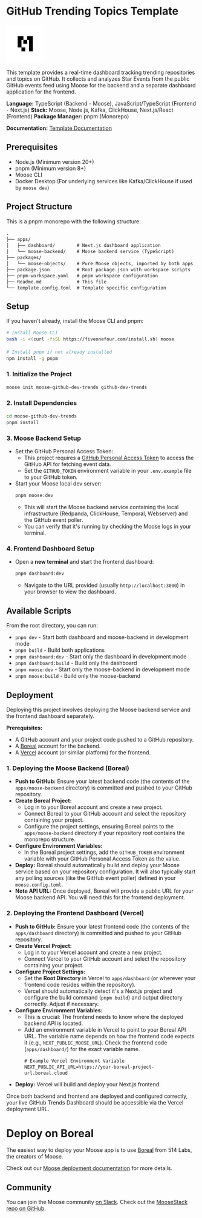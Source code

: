 # GitHub Trending Topics Template

<a href="https://www.docs.fiveonefour.com/moose"><img src="https://raw.githubusercontent.com/514-labs/moose/main/logo-m-light.png" alt="moose logo" height="100px"></a>

This template provides a real-time dashboard tracking trending repositories and topics on GitHub. It collects and analyzes Star Events from the public GitHub events feed using Moose for the backend and a separate dashboard application for the frontend.

**Language:** TypeScript (Backend - Moose), JavaScript/TypeScript (Frontend - Next.js)
**Stack:** Moose, Node.js, Kafka, ClickHouse, Next.js/React (Frontend)
**Package Manager:** pnpm (Monorepo)

**Documentation:** [Template Documentation](https://docs.fiveonefour.com/templates/github)

## Prerequisites

*   Node.js (Minimum version 20+)
*   pnpm (Minimum version 8+)
*   Moose CLI
*   Docker Desktop (For underlying services like Kafka/ClickHouse if used by `moose dev`)

## Project Structure

This is a pnpm monorepo with the following structure:

```
.
├── apps/
│   ├── dashboard/        # Next.js dashboard application
│   └── moose-backend/    # Moose backend service (TypeScript)
├── packages/
│   └── moose-objects/    # Pure Moose objects, imported by both apps
├── package.json          # Root package.json with workspace scripts
├── pnpm-workspace.yaml   # pnpm workspace configuration
├── Readme.md             # This file
└── template.config.toml  # Template specific configuration
```

## Setup

If you haven't already, install the Moose CLI and pnpm:
```bash copy
# Install Moose CLI
bash -i <(curl -fsSL https://fiveonefour.com/install.sh) moose

# Install pnpm if not already installed
npm install -g pnpm
```

### 1. Initialize the Project
```bash copy
moose init moose-github-dev-trends github-dev-trends
```

### 2. Install Dependencies
```bash copy
cd moose-github-dev-trends
pnpm install
```

### 3. Moose Backend Setup

*   Set the GitHub Personal Access Token:
    *   This project requires a [GitHub Personal Access Token](https://docs.github.com/en/authentication/keeping-your-account-and-data-secure/managing-your-personal-access-tokens#creating-a-personal-access-token-classic) to access the GitHub API for fetching event data.
    *   Set the `GITHUB_TOKEN` environment variable in your `.env.example` file to your GitHub token.
* Start your Moose local dev server:
    ```bash copy
    pnpm moose:dev
    ```
    *   This will start the Moose backend service containing the local infrastructure (Redpanda, ClickHouse, Temporal, Webserver) and the GitHub event poller.
    *   You can verify that it's running by checking the Moose logs in your terminal.

### 4. Frontend Dashboard Setup

*   Open a **new terminal** and start the frontend dashboard:
    ```bash copy
    pnpm dashboard:dev
    ```
    *   Navigate to the URL provided (usually `http://localhost:3000`) in your browser to view the dashboard.

## Available Scripts

From the root directory, you can run:

- `pnpm dev` - Start both dashboard and moose-backend in development mode
- `pnpm build` - Build both applications
- `pnpm dashboard:dev` - Start only the dashboard in development mode
- `pnpm dashboard:build` - Build only the dashboard
- `pnpm moose:dev` - Start only the moose-backend in development mode
- `pnpm moose:build` - Build only the moose-backend

## Deployment

Deploying this project involves deploying the Moose backend service and the frontend dashboard separately.

**Prerequisites:**

*   A GitHub account and your project code pushed to a GitHub repository.
*   A [Boreal](https://boreal.cloud/signup) account for the backend.
*   A [Vercel](https://vercel.com/signup) account (or similar platform) for the frontend.

### 1. Deploying the Moose Backend (Boreal)

*   **Push to GitHub:** Ensure your latest backend code (the contents of the `apps/moose-backend` directory) is committed and pushed to your GitHub repository.
*   **Create Boreal Project:**
    *   Log in to your Boreal account and create a new project.
    *   Connect Boreal to your GitHub account and select the repository containing your project.
    *   Configure the project settings, ensuring Boreal points to the `apps/moose-backend` directory if your repository root contains the monorepo structure.
*   **Configure Environment Variables:**
    *   In the Boreal project settings, add the `GITHUB_TOKEN` environment variable with your GitHub Personal Access Token as the value.
*   **Deploy:** Boreal should automatically build and deploy your Moose service based on your repository configuration. It will also typically start any polling sources (like the GitHub event poller) defined in your `moose.config.toml`.
*   **Note API URL:** Once deployed, Boreal will provide a public URL for your Moose backend API. You will need this for the frontend deployment.

### 2. Deploying the Frontend Dashboard (Vercel)

*   **Push to GitHub:** Ensure your latest frontend code (the contents of the `apps/dashboard` directory) is committed and pushed to your GitHub repository.
*   **Create Vercel Project:**
    *   Log in to your Vercel account and create a new project.
    *   Connect Vercel to your GitHub account and select the repository containing your project.
*   **Configure Project Settings:**
    *   Set the **Root Directory** in Vercel to `apps/dashboard` (or wherever your frontend code resides within the repository).
    *   Vercel should automatically detect it's a Next.js project and configure the build command (`pnpm build`) and output directory correctly. Adjust if necessary.
*   **Configure Environment Variables:**
    *   This is crucial: The frontend needs to know where the deployed backend API is located.
    *   Add an environment variable in Vercel to point to your Boreal API URL. The variable name depends on how the frontend code expects it (e.g., `NEXT_PUBLIC_MOOSE_URL`). Check the frontend code (`apps/dashboard/`) for the exact variable name.
        ```
        # Example Vercel Environment Variable
        NEXT_PUBLIC_API_URL=https://your-boreal-project-url.boreal.cloud
        ```
*   **Deploy:** Vercel will build and deploy your Next.js frontend.

Once both backend and frontend are deployed and configured correctly, your live GitHub Trends Dashboard should be accessible via the Vercel deployment URL.

# Deploy on Boreal

The easiest way to deploy your Moose app is to use [Boreal](https://www.fiveonefour.com/boreal) from 514 Labs, the creators of Moose.

Check out our [Moose deployment documentation](https://docs.fiveonefour.com/moose/deploying) for more details.

## Community

You can join the Moose community [on Slack](https://join.slack.com/t/moose-community/shared_invite/zt-2fjh5n3wz-cnOmM9Xe9DYAgQrNu8xKxg). Check out the [MooseStack repo on GitHub](https://github.com/514-labs/moose).